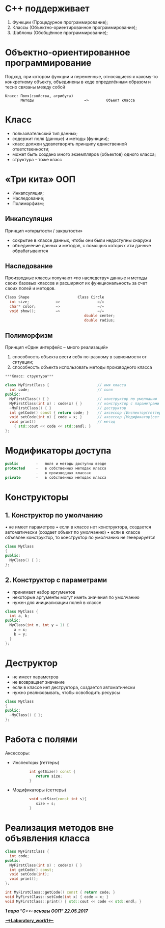 C++ поддерживает
=====================

1. Функции (Процедурное программирование);
2. Классы  (Объектно-ориентированное программирование);
3. Шаблоны (Обобщённое программирование);

Объектно-ориентированное программирование
=====================

Подход, при котором функции и переменные, относящиеся к какому-то конкретному объекту, объединены в коде определённым образом и тесно связаны между собой

```
Класс: Поля(свойства, атрибуты)
       Методы                       =>        Объект класса
```

Класс
=====================

* пользовательский тип данных;
* содержит поля (данные) и методы (функции);
* класс должен удовлетворять принципу единственной ответственности;
* может быть создано много экземпляров (объектов) одного класса;
* структура – тоже класс

«Три кита» ООП
=====================

* Инкапсуляция;
* Наследование;
* Полиморфизм;

Инкапсуляция
-----------------------------------

Принцип «открытости / закрытости»

* сокрытие в классе данных, чтобы они были недоступны снаружи
* объединение данных и методов, с помощью которых эти данные обрабатываются

Наследование
-----------------------------------
Производные классы получают «по наследству» данные и методы своих базовых классов и расширяют их функциональность за счет своих полей и методов.

```cpp
Class Shape                      Class Circle
  int size;            =>                 =/=
  char* color;         =>                 =/=
  void show();         =>                 =/=
                                    double center;
                                    double radius; 
```

Полиморфизм
-----------------------------------

Принцип «Один интерфейс – много реализаций»

1. способность объекта вести себя по-разному в зависимости от ситуации;
2. способность объекта использовать методы производного класса

```cpp
***Класс: структура***

class MyFirstClass {                      // имя класса
  int code;                               // поля
public:
  MyFirstClass() { }                      // конструктор по умолчанию
  MyFirstClass(int x) : code(x) { }       // конструктор с параметрами
  ~MyFirstClass() { }                     // деструктор
  int getCode() const { return code; }    // аксессор [Инспектор(геттер)]
  void setCode(int x) { code = x; }       // аксессор [Модификатор(сеттер)]
  void print()                            // метод
    { std::cout << code << std::endl; }
};
```

Модификаторы доступа
=====================
```cpp
public        -   поля и методы доступны везде
protected     -   в собственных методах класса
              -   в производных классах
private       -   в собственных методах класса
```

Конструкторы
=====================

**1. Конструктор по умолчанию**
-----------------------------------

• не имеет параметров
• если в классе нет конструктора, создается автоматически (создает объект по умолчанию)
• если в классе объявлен конструктор, то конструктор по умолчанию не генерируется

```cpp
class MyClass
{
public:
  MyClass() { };
};
```

**2. Конструктор с параметрами**
-----------------------------------

* принимает набор аргументов
* некоторые аргументы могут иметь значения по умолчанию
* нужен для инициализации полей в классе

```cpp
class MyClass {
  int a, b;
public:
  MyClass(int x, int y = 1) { 
    a = x; 
    b = y;
  } 
};
```

Деструктор
=====================

* не имеет параметров
* не возвращает значение
* если в классе нет деструктора, создается автоматически
* нужно реализовывать, чтобы освободить ресурсы

```cpp
class MyClass 
{
public:
  ~MyClass() { };
};
```

Работа с полями
=====================    

Аксессоры:
* Инспекторы (геттеры)

```cpp
           int getSize() const {
              return size;
           }
```

* Модификаторы (сеттеры)
```cpp
           void setSize(const int s){
              size = s;
           }
``` 

Реализация методов вне объявления класса
=====================

```cpp
class MyFirstClass {
  int code;
public:
  MyFirstClass(int x) : code(x) { }
  int getCode() const;
  void setCode(int);
  void print();
};

int MyFirstClass::getCode() const { return code; }
void MyFirstClass::setCode(int x) { code = x; }
void MyFirstClass::print() { std::cout << code << std::endl; }
```

***1 пара "С++: основы ООП" 22.05.2017***

[**-->Laboratory_work1<--**](https://github.com/SuvStreet/IT_Step_Cpp/tree/master/Laboratory_work/Work1)

